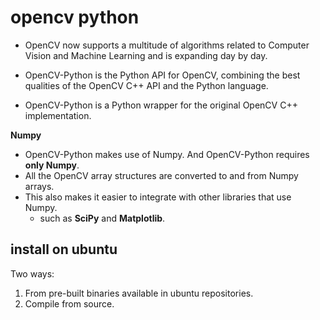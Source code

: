 # opencv python

* OpenCV now supports a multitude of algorithms related to Computer Vision and Machine Learning and is expanding day by day.  

* OpenCV-Python is the Python API for OpenCV, combining the best qualities of the OpenCV C++ API and the Python language.
* OpenCV-Python is a Python wrapper for the original OpenCV C++ implementation.

**Numpy**
* OpenCV-Python makes use of Numpy. And OpenCV-Python requires **only Numpy**.
* All the OpenCV array structures are converted to and from Numpy arrays. 
* This also makes it easier to integrate with other libraries that use Numpy.
  * such as **SciPy** and **Matplotlib**.



## install on ubuntu

Two ways:
1. From pre-built binaries available in ubuntu repositories.
2. Compile from source.